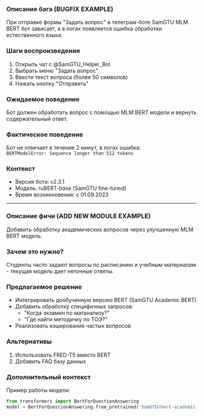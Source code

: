### Описание бага (BUGFIX EXAMPLE)
При отправке формы "Задать вопрос" в телеграм-боте SamGTU MLM BERT бот зависает, а в логах появляется ошибка обработки естественного языка.

### Шаги воспроизведения  
1. Открыть чат с @SamGTU_Helper_Bot  
2. Выбрать меню "Задать вопрос"  
3. Ввести текст вопроса (более 50 символов)  
4. Нажать кнопку "Отправить"  

### Ожидаемое поведение  
Бот должен обработать вопрос с помощью MLM BERT модели и вернуть содержательный ответ.  

### Фактическое поведение  
Бот не отвечает в течение 2 минут, в логах ошибка:  
`BERTModelError: Sequence longer than 512 tokens`  

### Контекст  
- Версия бота: v2.3.1  
- Модель: ruBERT-base (SamGTU fine-tuned)  
- Время возникновения: с 01.09.2023  

---

### Описание фичи (ADD NEW MODULE EXAMPLE)  
Добавить обработку академических вопросов через улучшенную MLM BERT модель.  

### Зачем это нужно?  
Студенты часто задают вопросы по расписанию и учебным материалам - текущая модель дает неточные ответы.  

### Предлагаемое решение  
- Интегрировать дообученную версию BERT (SamGTU Academic BERT)  
- Добавить обработку специфичных запросов:  
  - "Когда экзамен по матанализу?"  
  - "Где найти методичку по ТОЭ?"  
- Реализовать кэширование частых вопросов  

### Альтернативы  
1. Использовать FRED-T5 вместо BERT  
2. Добавить FAQ базу данных  

### Дополнительный контекст  
Пример работы модели:  
```python
from transformers import BertForQuestionAnswering
model = BertForQuestionAnswering.from_pretrained('SamGTU/bert-academic')